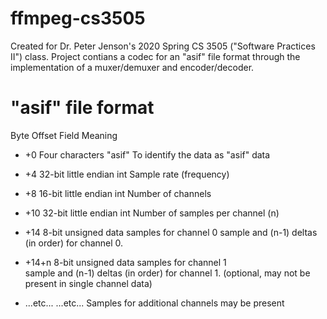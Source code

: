 # ffmpeg-cs3505

Created for Dr. Peter Jenson's 2020 Spring CS 3505 ("Software Practices II") class. Project contians a codec for an "asif" file format through the implementation of a muxer/demuxer and encoder/decoder.

# "asif" file format

Byte Offset	Field	Meaning
- +0	Four characters "asif"	To identify the data as "asif" data
- +4	32-bit little endian int	Sample rate (frequency)
- +8	16-bit little endian int	Number of channels
- +10	32-bit little endian int	Number of samples per channel (n)
- +14	8-bit unsigned data samples for channel 0	sample and (n-1) deltas (in order) for channel 0.
- +14+n	8-bit unsigned data samples for channel 1	
sample and (n-1) deltas (in order) for channel 1.
(optional, may not be present in single channel data)

- ...etc...	...etc...	Samples for additional channels may be present
